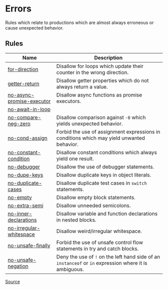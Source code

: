 <!--
 generated docs file, do not edit by hand, see xtask/docgen 
-->

# Errors

Rules which relate to productions which are almost always erroneous or cause
unexpected behavior.
## Rules
| Name | Description |
| ---- | ----------- |
| [for-direction](./for-direction.md) | Disallow for loops which update their counter in the wrong direction. |
| [getter-return](./getter-return.md) | Disallow getter properties which do not always return a value. |
| [no-async-promise-executor](./no-async-promise-executor.md) | Disallow async functions as promise executors. |
| [no-await-in-loop](./no-await-in-loop.md) |  |
| [no-compare-neg-zero](./no-compare-neg-zero.md) | Disallow comparison against `-0` which yields unexpected behavior. |
| [no-cond-assign](./no-cond-assign.md) | Forbid the use of assignment expressions in conditions which may yield unwanted behavior. |
| [no-constant-condition](./no-constant-condition.md) | Disallow constant conditions which always yield one result. |
| [no-debugger](./no-debugger.md) | Disallow the use of debugger statements. |
| [no-dupe-keys](./no-dupe-keys.md) | Disallow duplicate keys in object literals. |
| [no-duplicate-cases](./no-duplicate-cases.md) | Disallow duplicate test cases in `switch` statements. |
| [no-empty](./no-empty.md) | Disallow empty block statements. |
| [no-extra-semi](./no-extra-semi.md) | Disallow unneeded semicolons. |
| [no-inner-declarations](./no-inner-declarations.md) | Disallow variable and function declarations in nested blocks. |
| [no-irregular-whitespace](./no-irregular-whitespace.md) | Disallow weird/irregular whitespace. |
| [no-unsafe-finally](./no-unsafe-finally.md) | Forbid the use of unsafe control flow statements in try and catch blocks. |
| [no-unsafe-negation](./no-unsafe-negation.md) | Deny the use of `!` on the left hand side of an `instanceof` or `in` expression where it is ambiguous. |

[Source](../../../rslint_core/src/groups/errors)